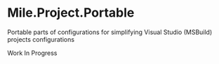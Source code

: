 ﻿# Mile.Project.Portable

Portable parts of configurations for simplifying Visual Studio (MSBuild) projects configurations

Work In Progress
